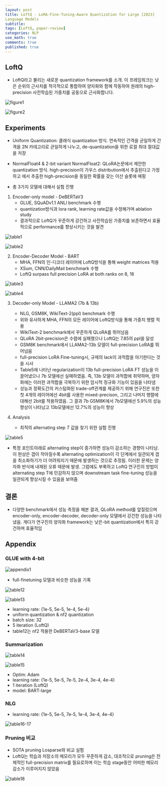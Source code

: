 ```yaml
---
layout: post
title: LoftQ - LoRA-Fine-Tuning-Aware Quantization for Large [2023]
Language Models
subtitle: 
tags: [LoftQ, paper-review]
categories: NLP
use_math: true
comments: true
published: true
---
```


## LoftQ

- LoftQ라고 불리는 새로운 quantization framework를 소개. 이 프레임워크는 낮은 순위의 근사치를 적극적으로 통합하여 양자화와 함께 작동하여 원래의 high-precision 사전학습된 가중치를 공동으로 근사화합니다.

![figure1](/img/LoftQ/figure1.png)

![figure2](/img/LoftQ/figure2.png) 


## Experiments

- Uniform Quantization: 클래식 quantization 방식. 연속적인 간격을 균일하게 간격을 2N 카테고리로 균일하게 나누고, de-quantization을 위한 로컬 최대 절대값을 저장
- NormalFloat4 & 2-bit variant NormalFloat2: QLoRA논문에서 제안한 quantization 방식. high-precision이 가우스 distribution에서 추출된다고 가정하고 에서 추출한 high-precision을 동일한 확률을 갖는 이산 슬롯에 매핑


- 총 3가지 모델에 대해서 실험 진행 
1. Encoder-only model - DeBERTaV3 
   - GLUE, SQuADv1.1 ANLI benchmark 수행
   - quantization방식과 lora rank, learning rate값을 수정해가며 ablation study
   - 결과적으로 LoftQ가 꾸준하게 강건하고 사전학습된 가중치를 보존하면서 효율적으로 performance를 향상시키는 것을 발견

![table1](/img/LoftQ/table1.png) 

![table2](/img/LoftQ/table2.png) 

2. Encoder-Decoder Model - BART 
    - MHA, FFN의 인-디코더 레이어에 LoftQ방식을 통해 weight matrices 적용
    - XSum, CNN/DailyMail benchmark 수행
    - LoftQ surpass full precision LoRA at both ranks on 8, 16

![table3](/img/LoftQ/table3.png)

![table4](/img/LoftQ/table4.png)

3. Decoder-only Model - LLAMA2 (7b & 13b)
    - NLG, GSM8K, WikiText-2(ppl) benchmark 수행
    - 위와 유사하게 MHA, FFN의 모든 레이어에 LoftQ방식을 통해 가중치 행렬 적용 
    - WikiText-2 benchmark에서 꾸준하게 QLoRA를 뛰어넘음
    - QLoRA 2bit-precision은 수렴에 실패했으나 LoftQ는 7.85의 ppl을 달성
    - GSM8K benchmark에서 LLAMA2-13b 모델이 full-precision LoRA를 뛰어넘음
    - full-precision LoRA Fine-tuning시, 규제의 lack이 과적합을 야기한다는 것을 시사
    - Table5에 나타난 regularization이 13b full-precision LoRA FT 성능을 이끌어냈으나 7b 모델에선 실패하였음. 즉, 13b 모델이 과적합에 취약하며, 양자화에는 이러한 과적합을 극복하기 위한 암시적 정규화 기능이 있음을 나타냄
    - 성능과 정확도간의 커스텀화된 trade-off관계를 제공하기 위해 연구진은 또한 첫 4개의 레이어에선 4bit를 사용한 mixed-precison, 그리고 나머지 행렬에 대해선 2bit를 적용하였음. 그 결과 7b GSM8K에서 7b모델에선 5.9%의 성능향상이 나타났고 13b모델에선 12.7%의 성능이 향상


4. Analysis
    - 최적의 alternating step $T$ 값을 찾기 위한 실험 진행

![table5](/img/LoftQ/table5.png) 

- 특정 포인트아래로 alternating step이 증가하면 성능이 감소하는 경향이 나타남. 이 현상은 갭이 작아질수록 alternating optimization이 각 단계에서 일관되게 갭을 최소화하기가 더 어려워지기 때문에 발생하는 것으로 추정됨. 이러한 문제는 양자화 반식에 내재된 오류 때문에 발생. 그럼에도 부룩하고 LoftQ 연구진의 방법이 alternating step T에 민감하지 않으며 downstream task fine-tuning 성능을 일관되게 향상시킬 수 있음을 보여줌  


## 결론 

- 다양한 benchmark에서 성능 측정을 해본 결과, QLoRA method를 앞질렀으며 encoder-only, encoder-decoder, decoder-only 모델에서 강건한 성능을 나타냈음. 게다가 연구진의 양자화 framework는 낮은-bit quantization에서 특히 강건하며 효율적임

## Appendix

### GLUE with 4-bit

![appendix1](/img/LoftQ/appendix1.png) 
- full-finetuning 모델과 비슷한 성능을 기록

![table12](/img/LoftQ/table12.png) 

![table13](/img/LoftQ/table13.png) 

- learning rate: {1e-5, 5e-5, 1e-4, 5e-4}
- uniform quantization & nf2 quantization
- batch size: 32
- 5 iteration (LoftQ)
- table12는 nf2 적용한 DeBERTaV3-base 모델

### Summarization

![table14](/img/LoftQ/table14.png)

![table15](/img/LoftQ/table15.png)

- Optim: Adam
- learning rate: {1e-5, 5e-5, 7e-5, 2e-4, 3e-4, 4e-4}
- 1 iteration (LoftQ)
- model: BART-large

### NLG 

- learning rate: {1e-5, 5e-5, 7e-5, 1e-4, 3e-4, 4e-4}

![table16-17](/img/LoftQ/table16-17.png)

### Pruning 비교

- SOTA pruning Losparse와 비교 실험
- LoftQ는 학습과 저장소의 메모리가 모두 꾸준하게 감소, 대조적으로 pruning은 전체적인 full-precision matrix를 필요로하며 이는 학습 stage동안 어떠한 메모리 감소가 이루어지지 않았음

![table18](/img/LoftQ/table18.png)